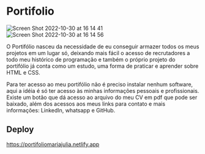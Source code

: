 # Portifolio

![Screen Shot 2022-10-30 at 16 14 41](https://user-images.githubusercontent.com/115854249/200088404-369987b8-0aeb-460c-9f3e-072f0005d2fd.png)
![Screen Shot 2022-10-30 at 16 14 56](https://user-images.githubusercontent.com/115854249/200088400-bcec45e1-8f02-42b2-a419-14bb77b21b48.png)

O Portifólio nasceu da necessidade de eu conseguir armazer todos os meus projetos em um lugar só, deixando mais fácil o acesso de recrutadores a todo meu histórico de programação e também o próprio projeto do portifólio já conta como um estudo, uma forma de praticar e aprender sobre HTML e CSS. 

Para ter acesso ao meu portifólio não é preciso instalar nenhum software, aqui a idéia é só ter acesso às minhas informações pessoais e profissionais. Existe um botão que dá acesso ao arquivo do meu CV em pdf que pode ser baixado, além dos acessos aos meus links para contato e mais informações: LinkedIn, whatsapp e GitHub. 

## Deploy
https://portifoliomariajulia.netlify.app
